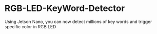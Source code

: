 # RGB-LED-KeyWord-Detector
Using Jetson Nano, you can now detect millions of key words and trigger specific color in RGB LED

